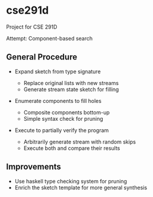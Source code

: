# cse291d
Project for CSE 291D

Attempt: Component-based search

## General Procedure
- Expand sketch from type signature
  - Replace original lists with new streams
  - Generate stream state sketch for filling

- Enumerate components to fill holes
  - Composite components bottom-up
  - Simple syntax check for pruning

- Execute to partially verify the program
  - Arbitrarily generate stream with random skips
  - Execute both and compare their results

## Improvements
- Use haskell type checking system for pruning
- Enrich the sketch template for more general synthesis
